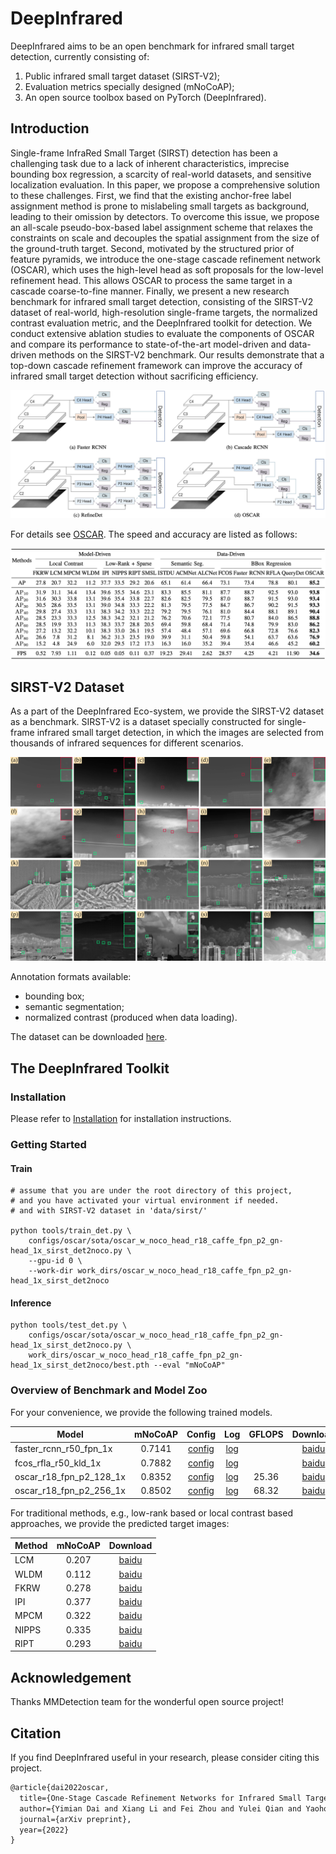 # DeepInfrared

<!-- **This page is under construction, not finished yet.** -->

DeepInfrared aims to be an open benchmark for infrared small target detection, currently consisting of:

1. Public infrared small target dataset (SIRST-V2);
2. Evaluation metrics specially designed (mNoCoAP);
3. An open source toolbox based on PyTorch (DeepInfrared).

## Introduction

Single-frame InfraRed Small Target (SIRST) detection has been a challenging task due to a lack of inherent characteristics, imprecise bounding box regression, a scarcity of real-world datasets, and sensitive localization evaluation. In this paper, we propose a comprehensive solution to these challenges. First, we find that the existing anchor-free label assignment method is prone to mislabeling small targets as background, leading to their omission by detectors. To overcome this issue, we propose an all-scale pseudo-box-based label assignment scheme that relaxes the constraints on scale and decouples the spatial assignment from the size of the ground-truth target. Second, motivated by the structured prior of feature pyramids, we introduce the one-stage cascade refinement network (OSCAR), which uses the high-level head as soft proposals for the low-level refinement head. This allows OSCAR to process the same target in a cascade coarse-to-fine manner. Finally, we present a new research benchmark for infrared small target detection, consisting of the SIRST-V2 dataset of real-world, high-resolution single-frame targets, the normalized contrast evaluation metric, and the DeepInfrared toolkit for detection. We conduct extensive ablation studies to evaluate the components of OSCAR and compare its performance to state-of-the-art model-driven and data-driven methods on the SIRST-V2 benchmark. Our results demonstrate that a top-down cascade refinement framework can improve the accuracy of infrared small target detection without sacrificing efficiency.

![](./abbr-arch.png)

For details see [OSCAR](https://arxiv.org/abs/2212.08472). The speed and accuracy are listed as follows:

![](./oscar-tab.png)

## SIRST-V2 Dataset

As a part of the DeepInfrared Eco-system, we provide the SIRST-V2 dataset as a benchmark.
SIRST-V2 is a dataset specially constructed for single-frame infrared small target detection, in which the images are selected from thousands of infrared sequences for different scenarios.

<!-- ![](https://github.com/YimianDai/open-sirst-v2/blob/master/gallery.jpg) -->

![](./gallery.jpeg)

Annotation formats available:

- bounding box;
- semantic segmentation;
- normalized contrast (produced when data loading).

The dataset can be downloaded [here](https://github.com/YimianDai/open-sirst-v2).

## The DeepInfrared Toolkit

### Installation

Please refer to [Installation](https://github.com/YimianDai/open-deepinfrared/blob/master/docs/INSTALL.md) for installation instructions.

### Getting Started

#### Train

```shell
# assume that you are under the root directory of this project,
# and you have activated your virtual environment if needed.
# and with SIRST-V2 dataset in 'data/sirst/'

python tools/train_det.py \
    configs/oscar/sota/oscar_w_noco_head_r18_caffe_fpn_p2_gn-head_1x_sirst_det2noco.py \
    --gpu-id 0 \
    --work-dir work_dirs/oscar_w_noco_head_r18_caffe_fpn_p2_gn-head_1x_sirst_det2noco

```

#### Inference

```shell
python tools/test_det.py \
    configs/oscar/sota/oscar_w_noco_head_r18_caffe_fpn_p2_gn-head_1x_sirst_det2noco.py \
    work_dirs/oscar_w_noco_head_r18_caffe_fpn_p2_gn-head_1x_sirst_det2noco/best.pth --eval "mNoCoAP"
```

### Overview of Benchmark and Model Zoo

For your convenience, we provide the following trained models.

Model | mNoCoAP | Config | Log | GFLOPS | Download
--- |:---:|:---:|:---:|:---:|:---:
faster_rcnn_r50_fpn_1x | 0.7141 | [config](https://raw.githubusercontent.com/YimianDai/deepinfrared-files/master/faster_rcnn_r50_fpn_1x_sirst_0_7141/faster_rcnn_r50_fpn_1x_sirst.py) | [log](https://raw.githubusercontent.com/YimianDai/deepinfrared-files/master/faster_rcnn_r50_fpn_1x_sirst_0_7141/20221201_041954.log) | | [baidu](https://pan.baidu.com/s/1fzgl2kJbcve4LC6tklGMYA?pwd=dv7b)
fcos_rfla_r50_kld_1x | 0.7882 | [config](https://raw.githubusercontent.com/YimianDai/deepinfrared-files/master/fcos_rfla_r50_kld_1x_0_7882/sirstv2_fcos_rfla_r50_kld_1x.py) | [log](https://raw.githubusercontent.com/YimianDai/deepinfrared-files/master/fcos_rfla_r50_kld_1x_0_7882/20221126_152729.log) | | [baidu](https://pan.baidu.com/s/1-JU-CA5a7FmEr0TRvXgh5Q?pwd=7gu6)
oscar_r18_fpn_p2_128_1x | 0.8352 | [config](https://raw.githubusercontent.com/YimianDai/deepinfrared-files/master/oscar_w_noco_head_r18_caffe_fpn_p2_128_gn-head_1x_sirst_det2noco_0_8352/oscar_w_noco_head_r18_caffe_fpn_p2_128_gn-head_1x_sirst_det2noco.py) | [log](https://raw.githubusercontent.com/YimianDai/deepinfrared-files/master/oscar_w_noco_head_r18_caffe_fpn_p2_128_gn-head_1x_sirst_det2noco_0_8352/20221203_034804.log) | 25.36 | [baidu](https://pan.baidu.com/s/1y5jQGZbPiPFm-FPvBydSCQ?pwd=rwyk)
oscar_r18_fpn_p2_256_1x | 0.8502 | [config](https://raw.githubusercontent.com/YimianDai/deepinfrared-files/master/oscar_w_noco_head_r18_caffe_fpn_p2_gn-head_1x_sirst_det2noco_0_8502/oscar_w_noco_head_r18_caffe_fpn_p2_gn-head_1x_sirst_det2noco.py) | [log](https://raw.githubusercontent.com/YimianDai/deepinfrared-files/master/oscar_w_noco_head_r18_caffe_fpn_p2_gn-head_1x_sirst_det2noco_0_8502/20221201_145722.log) | 68.32 | [baidu](https://pan.baidu.com/s/1JD5-6sb8Y-0tzOsGyzxebQ?pwd=pdj5)

For traditional methods, e.g., low-rank based or local contrast based approaches, we provide the predicted target images:

Method | mNoCoAP | Download
--- |:---:|:---:
LCM | 0.207 | [baidu](https://pan.baidu.com/s/1qUMPsy_J0ayneVZYDOkLcA?pwd=xhnn)
WLDM | 0.112 | [baidu](https://pan.baidu.com/s/1l8GvdxYerdAhBAVtT51vsA?pwd=nxn7)
FKRW | 0.278 | [baidu](https://pan.baidu.com/s/1rcdq9IJwMf6JbrfgM42nLQ?pwd=p9ap)
IPI | 0.377 | [baidu](https://pan.baidu.com/s/1N2grZro5Zrh4edXuxp5QDg?pwd=v31p)
MPCM | 0.322 | [baidu](https://pan.baidu.com/s/12L8GqgLYRjCsCkzJJLdxEw?pwd=x698)
NIPPS | 0.335 | [baidu](https://pan.baidu.com/s/1BGudl4V6mbQbefs0R5cYVA?pwd=kijt)
RIPT | 0.293 | [baidu](https://pan.baidu.com/s/1pDTtXKVk-HCcViPjc1YXgA?pwd=avp2)


## Acknowledgement

Thanks MMDetection team for the wonderful open source project!

## Citation

If you find DeepInfrared useful in your research, please consider citing this project.

```tex
@article{dai2022oscar,
  title={One-Stage Cascade Refinement Networks for Infrared Small Target Detection},
  author={Yimian Dai and Xiang Li and Fei Zhou and Yulei Qian and Yaohong Chen and Jian Yang},
  journal={arXiv preprint},
  year={2022}
}
```
